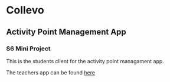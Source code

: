 # Collevo

## Activity Point Management App

### S6 Mini Project

This is the students client for the activity point managament app.

The teachers app can be found [here](https://github.com/BenGeorgeNetto/collevo_teacher)
